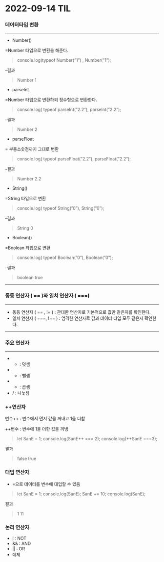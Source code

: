# 2022-09-14 TIL

### 데이터타입 변환

---

- Number()

=Number 타입으로 변환을 해준다.

> console.log(typeof Number(”1”) , Number(”1”);
> 

-결과

> Number 1
> 

- parseInt

=Number 타입으로 변환하되 정수형으로 변환한다.

> console.log( typeof parseInt(”2.2”), parseInt(”2.2”);
> 

-결과

> Number 2
> 

- parseFloat

= 부동소숫점까지 그대로 변환

> console.log( typeof parseFloat(”2.2”), parseFloat(”2.2”);
> 

-결과

> Number 2.2
> 

- String()

=String 타입으로 변환

> console.log( typeof String(”0”), String(”0”);
> 

-결과

> String 0
> 

- Boolean()

=Boolean 타입으로 변환

> console.log( typeof Boolean(”0”), Boolean(”0”);
> 

-결과

> boolean true
> 

---

### 동등 연산자 ( == )와 일치 연산자 ( ===)

---

- 동등 연산자 ( == , != ) : 관대한 연산자로 기본적으로 값만 같은지를 확인한다.
- 일치 연산자 ( ===, !== ) : 엄격한 연산자로 값과 데이터 타입 모두 같은지 확인한다.

---

### 주요 연산자

---

- + : 덧셈
- -  : 뺄셈
- *  : 곱셈
- /   : 나눗셈

### ++연산자

 변수++ : 변수에서 먼저 값을 꺼내고 1을 더함

 ++변수 : 변수에 1을 더한 값을 꺼냄

> let SanE = 1;
console.log(SanE++ === 2); 
console.log(++SanE ===3);
> 

결과

> false
true
> 

### 대입 연산자

- =으로 데이터를 변수에 대입할 수 있음

> let SanE = 1;
console.log(SanE);
SanE += 10;
console.log(SanE);
> 

결과

> 1
11
> 

### 논리 연산자

- ! : NOT
- && : AND
- || : OR
- 예제